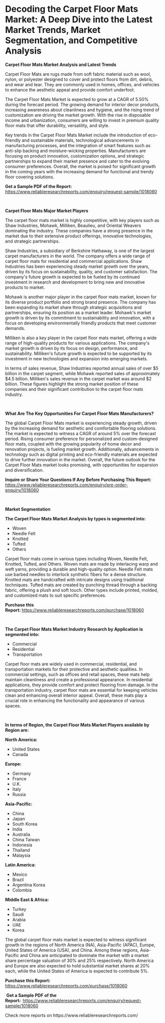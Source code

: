 <p><h1>Decoding the Carpet Floor Mats Market: A Deep Dive into the Latest Market Trends, Market Segmentation, and Competitive Analysis</h1></p><p><strong>Carpet Floor Mats Market Analysis and Latest Trends</strong></p>
<p><p>Carpet Floor Mats are rugs made from soft fabric material such as wool, nylon, or polyester designed to cover and protect floors from dirt, debris, and wear and tear. They are commonly used in homes, offices, and vehicles to enhance the aesthetic appeal and provide comfort underfoot.</p><p>The Carpet Floor Mats Market is expected to grow at a CAGR of 5.50% during the forecast period. The growing demand for interior decor products, increasing awareness about cleanliness and hygiene, and the rising trend of customization are driving the market growth. With the rise in disposable income and urbanization, consumers are willing to invest in premium quality floor mats that offer durability, versatility, and style.</p><p>Key trends in the Carpet Floor Mats Market include the introduction of eco-friendly and sustainable materials, technological advancements in manufacturing processes, and the integration of smart features such as anti-slip backing and moisture-wicking properties. Manufacturers are focusing on product innovation, customization options, and strategic partnerships to expand their market presence and cater to the evolving consumer preferences. Overall, the market is poised for significant growth in the coming years with the increasing demand for functional and trendy floor covering solutions.</p></p>
<p><strong>Get a Sample PDF of the Report:&nbsp;</strong> <a href="https://www.reliableresearchreports.com/enquiry/request-sample/1018060">https://www.reliableresearchreports.com/enquiry/request-sample/1018060</a></p>
<p>&nbsp;</p>
<p><strong>Carpet Floor Mats Major Market Players</strong></p>
<p><p>The carpet floor mats market is highly competitive, with key players such as Shaw Industries, Mohawk, Milliken, Beaulieu, and Oriental Weavers dominating the industry. These companies have a strong presence in the market due to their extensive product offerings, innovative technologies, and strategic partnerships.</p><p>Shaw Industries, a subsidiary of Berkshire Hathaway, is one of the largest carpet manufacturers in the world. The company offers a wide range of carpet floor mats for residential and commercial applications. Shaw Industries has been experiencing steady market growth over the years, driven by its focus on sustainability, quality, and customer satisfaction. The company's future growth is expected to be fueled by its continued investment in research and development to bring new and innovative products to market.</p><p>Mohawk is another major player in the carpet floor mats market, known for its diverse product portfolio and strong brand presence. The company has been expanding its market share through strategic acquisitions and partnerships, ensuring its position as a market leader. Mohawk's market growth is driven by its commitment to sustainability and innovation, with a focus on developing environmentally friendly products that meet customer demands.</p><p>Milliken is also a key player in the carpet floor mats market, offering a wide range of high-quality products for various applications. The company's market growth is driven by its focus on design, performance, and sustainability. Milliken's future growth is expected to be supported by its investment in new technologies and expansion into emerging markets.</p><p>In terms of sales revenue, Shaw Industries reported annual sales of over $5 billion in the carpet segment, while Mohawk reported sales of approximately $4.5 billion. Milliken's sales revenue in the carpet market was around $2 billion. These figures highlight the strong market position of these companies and their significant contribution to the carpet floor mats industry.</p></p>
<p>&nbsp;</p>
<p><strong>What Are The Key Opportunities For Carpet Floor Mats Manufacturers?</strong></p>
<p><p>The global Carpet Floor Mats market is experiencing steady growth, driven by the increasing demand for aesthetic and comfortable flooring solutions. The market is expected to witness a CAGR of around 5% over the forecast period. Rising consumer preference for personalized and custom-designed floor mats, coupled with the growing popularity of home decor and renovation projects, is fueling market growth. Additionally, advancements in technology such as digital printing and eco-friendly materials are expected to drive further innovation in the market. Overall, the future outlook for the Carpet Floor Mats market looks promising, with opportunities for expansion and diversification.</p></p>
<p><strong>Inquire or Share Your Questions If Any Before Purchasing This Report:</strong> <a href="https://www.reliableresearchreports.com/enquiry/pre-order-enquiry/1018060">https://www.reliableresearchreports.com/enquiry/pre-order-enquiry/1018060</a></p>
<p>&nbsp;</p>
<p><strong>Market Segmentation</strong></p>
<p><strong>The Carpet Floor Mats Market Analysis by types is segmented into:</strong></p>
<p><ul><li>Woven</li><li>Needle Felt</li><li>Knotted</li><li>Tufted</li><li>Others</li></ul></p>
<p><p>Carpet floor mats come in various types including Woven, Needle Felt, Knotted, Tufted, and Others. Woven mats are made by interlacing warp and weft yarns, providing a durable and high-quality option. Needle Felt mats use barbed needles to interlock synthetic fibers for a dense structure. Knotted mats are handcrafted with intricate designs using traditional techniques. Tufted mats are created by punching thread through a backing fabric, offering a plush and soft touch. Other types include printed, molded, and customized mats to suit specific preferences.</p></p>
<p><strong>Purchase this Report:&nbsp;</strong><a href="https://www.reliableresearchreports.com/purchase/1018060">https://www.reliableresearchreports.com/purchase/1018060</a></p>
<p>&nbsp;</p>
<p><strong>The Carpet Floor Mats Market Industry Research by Application is segmented into:</strong></p>
<p><ul><li>Commercial</li><li>Residential</li><li>Transportation</li></ul></p>
<p><p>Carpet floor mats are widely used in commercial, residential, and transportation markets for their protective and aesthetic qualities. In commercial settings, such as offices and retail spaces, these mats help maintain cleanliness and create a professional appearance. In residential applications, they provide comfort and protect flooring from damage. In the transportation industry, carpet floor mats are essential for keeping vehicles clean and enhancing overall interior appeal. Overall, these mats play a crucial role in enhancing the functionality and appearance of various spaces.</p></p>
<p>&nbsp;</p>
<p><strong>In terms of Region, the Carpet Floor Mats Market Players available by Region are:</strong></p>
<p>
    <p> <strong> North America: </strong>
        <ul>
            <li>United States</li>
            <li>Canada</li>
        </ul>
        </p> 
    <p> <strong> Europe: </strong>
        <ul>
            <li>Germany</li>
            <li>France</li>
            <li>U.K.</li>
            <li>Italy</li>
            <li>Russia</li>
        </ul>
        </p> 
    <p> <strong> Asia-Pacific: </strong>
        <ul>
            <li>China</li>
            <li>Japan</li>
            <li>South Korea</li>
            <li>India</li>
            <li>Australia</li>
            <li>China Taiwan</li>
            <li>Indonesia</li>
            <li>Thailand</li>
            <li>Malaysia</li>
        </ul>
        </p> 
    <p> <strong> Latin America: </strong>
        <ul>
            <li>Mexico</li>
            <li>Brazil</li>
            <li>Argentina Korea</li>
            <li>Colombia</li>
        </ul>
        </p> 
    <p> <strong> Middle East & Africa: </strong>
        <ul>
            <li>Turkey</li>
            <li>Saudi</li>
            <li>Arabia</li>
            <li>UAE</li>
            <li>Korea</li>
        </ul>
    </p>
    </p>
<p><p>The global carpet floor mats market is expected to witness significant growth in the regions of North America (NA), Asia-Pacific (APAC), Europe, United States of America (USA), and China. Among these regions, Asia-Pacific and China are anticipated to dominate the market with a market share percentage valuation of 30% and 25% respectively. North America and Europe are also expected to hold substantial market shares at 20% each, while the United States of America is expected to contribute 5%.</p></p>
<p><strong>Purchase this Report: </strong><a href="https://www.reliableresearchreports.com/purchase/1018060">https://www.reliableresearchreports.com/purchase/1018060</a></p>
<p>&nbsp;<strong>Get a Sample PDF of the Report:&nbsp;&nbsp;</strong><a href="https://www.reliableresearchreports.com/enquiry/request-sample/1018060">https://www.reliableresearchreports.com/enquiry/request-sample/1018060</a></p>
<p><strong></strong></p>
<p>Check more reports on https://www.reliableresearchreports.com/</p>